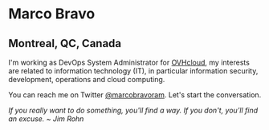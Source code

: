 # Marco Bravo
## Montreal, QC, Canada

I'm working as DevOps System Administrator for [OVHcloud](https://www.ovhcloud.com/en-ca/about-us/), 
my interests are related to information technology (IT), 
in particular information security, development, operations and cloud computing.

You can reach me on Twitter [@marcobravoram](https://twitter.com/marcobravoram). Let's start the conversation.

*If you really want to do something, you'll find a way. If you don't, you'll find an excuse. ~ Jim Rohn*
